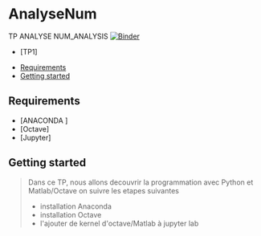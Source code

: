 # AnalyseNum
TP ANALYSE
 NUM_ANALYSIS
[![Binder](https://mybinder.org/badge_logo.svg)](https://mybinder.org/v2/gh/OumaymaMahfoudhi/AnalyseNum/HEAD)
 - [TP1]
<!-- START doctoc generated TOC please keep comment here to allow auto update -->
<!-- DON'T EDIT THIS SECTION, INSTEAD RE-RUN doctoc TO UPDATE -->


- [Requirements](#requirements)
- [Getting started](#getting-started)




<!-- END doctoc generated TOC please keep comment here to allow auto update -->

## Requirements

* [ANACONDA ]
* [Octave]
* [Jupyter]

## Getting started 
> Dans ce TP, nous allons decouvrir la programmation avec Python et Matlab/Octave on suivre les etapes suivantes 
> + installation Anaconda 
> + installation Octave  
> + l'ajouter de kernel d'octave/Matlab à jupyter lab









